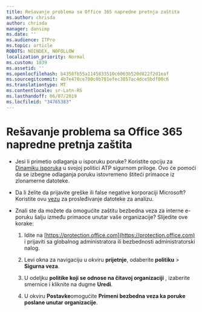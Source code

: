 ```yaml
---
title: Rešavanje problema sa Office 365 napredne pretnja zaštita
ms.author: chrisda
author: chrisda
manager: dansimp
ms.date: ''
ms.audience: ITPro
ms.topic: article
ROBOTS: NOINDEX, NOFOLLOW
localization_priority: Normal
ms.custom: 1039
ms.assetid: ''
ms.openlocfilehash: b4358fb55a1145833510c6063b520d822f2d1eaf
ms.sourcegitcommit: 4b7e478ce700c0b781efec3857ac4dce5bdf00c6
ms.translationtype: MT
ms.contentlocale: sr-Latn-RS
ms.lasthandoff: 06/07/2019
ms.locfileid: "34765383"
---
```

# <a name="troubleshooting-office-365-advanced-threat-protection"></a>Rešavanje problema sa Office 365 napredne pretnja zaštita

- Jesi li primetio odlaganja u isporuku poruke? Koristite opciju za [Dinamiku isporuka](https://docs.microsoft.com/office365/securitycompliance/dynamic-delivery-and-previewing) u svojoj politici ATP sigurnom priloge. Ovo će pomoći da se izbegne odlaganja poruku istovremeno štiteći primaoce iz zlonamerne datoteke.

- Da li želite da prijavite greške ili false negative korporaciji Microsoft? Koristite ovu [vezu](https://www.microsoft.com/wdsi/filesubmission/) za prosleđivanje datoteke za analizu.

- Znali ste da možete da omogućite zaštitu bezbedna veza za interne e-poruku šalju između primaoce unutar vaše organizacije? Slijedite ove korake:

  1. Idite na [https://protection.office.com](https://protection.office.com) i prijaviti sa globalnog administratora ili bezbednosti administratorski nalog.

  2. Levi okna za navigaciju u okviru **prijetnje**, odaberite **politiku** \> **Sigurna veza**.

  3. U odeljku **politike koji se odnose na čitavoj organizaciji** , izaberite smernice i kliknite na dugme **Uredi**.

  4. U okviru **Postavke**omogućite **Primeni bezbedna veza ka poruke poslane unutar organizacije**.
